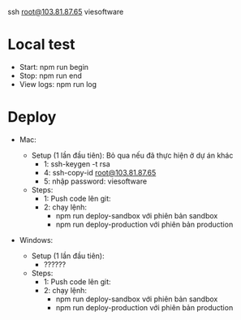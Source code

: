 ssh root@103.81.87.65
viesoftware

# Local test

-   Start: npm run begin
-   Stop: npm run end
-   View logs: npm run log

# Deploy

-   Mac:

    -   Setup (1 lần đầu tiên): Bỏ qua nếu đã thực hiện ở dự án khác
        -   1: ssh-keygen -t rsa
        -   4: ssh-copy-id root@103.81.87.65
        -   5: nhập password: viesoftware
    -   Steps:
        -   1: Push code lên git:
        -   2: chạy lệnh:
            -   npm run deploy-sandbox với phiên bản sandbox
            -   npm run deploy-production với phiên bản production

-   Windows:

    -   Setup (1 lần đầu tiên):
        -   ??????
    -   Steps:
        -   1: Push code lên git:
        -   2: chạy lệnh:
            -   npm run deploy-sandbox với phiên bản sandbox
            -   npm run deploy-production với phiên bản production

